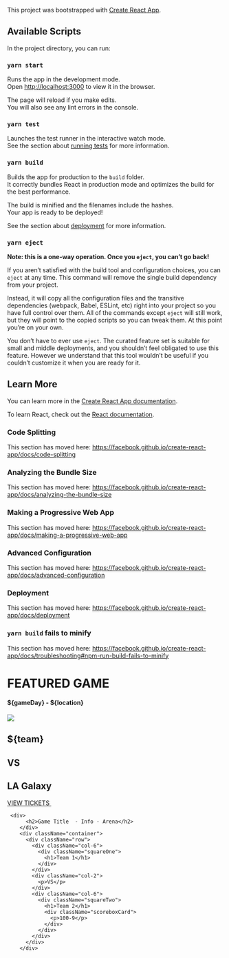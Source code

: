 This project was bootstrapped with [Create React App](https://github.com/facebook/create-react-app).

## Available Scripts

In the project directory, you can run:

### `yarn start`

Runs the app in the development mode.<br />
Open [http://localhost:3000](http://localhost:3000) to view it in the browser.

The page will reload if you make edits.<br />
You will also see any lint errors in the console.

### `yarn test`

Launches the test runner in the interactive watch mode.<br />
See the section about [running tests](https://facebook.github.io/create-react-app/docs/running-tests) for more information.

### `yarn build`

Builds the app for production to the `build` folder.<br />
It correctly bundles React in production mode and optimizes the build for the best performance.

The build is minified and the filenames include the hashes.<br />
Your app is ready to be deployed!

See the section about [deployment](https://facebook.github.io/create-react-app/docs/deployment) for more information.

### `yarn eject`

**Note: this is a one-way operation. Once you `eject`, you can’t go back!**

If you aren’t satisfied with the build tool and configuration choices, you can `eject` at any time. This command will remove the single build dependency from your project.

Instead, it will copy all the configuration files and the transitive dependencies (webpack, Babel, ESLint, etc) right into your project so you have full control over them. All of the commands except `eject` will still work, but they will point to the copied scripts so you can tweak them. At this point you’re on your own.

You don’t have to ever use `eject`. The curated feature set is suitable for small and middle deployments, and you shouldn’t feel obligated to use this feature. However we understand that this tool wouldn’t be useful if you couldn’t customize it when you are ready for it.

## Learn More

You can learn more in the [Create React App documentation](https://facebook.github.io/create-react-app/docs/getting-started).

To learn React, check out the [React documentation](https://reactjs.org/).

### Code Splitting

This section has moved here: https://facebook.github.io/create-react-app/docs/code-splitting

### Analyzing the Bundle Size

This section has moved here: https://facebook.github.io/create-react-app/docs/analyzing-the-bundle-size

### Making a Progressive Web App

This section has moved here: https://facebook.github.io/create-react-app/docs/making-a-progressive-web-app

### Advanced Configuration

This section has moved here: https://facebook.github.io/create-react-app/docs/advanced-configuration

### Deployment

This section has moved here: https://facebook.github.io/create-react-app/docs/deployment

### `yarn build` fails to minify

This section has moved here: https://facebook.github.io/create-react-app/docs/troubleshooting#npm-run-build-fails-to-minify


 <div className="App">
      <div class="featuredGame" >
        <div class="col-xs-12 ticket clearfix ${gameID}">
          <div class="event col-xs-12">
            <h1>FEATURED GAME</h1>
            <div class="date">
              <h4>${gameDay} - ${location}</h4>
            </div>
          </div>
          <div class="match col-xs-12">
            <div class="opponent col-xs-3 col-sm-4">
              <div class="logo">
                <img src=${logoURLpath} />
              </div>
              <div class="name">
                <h2>${team}</h2>
              </div>
            </div>
            <div class="vs col-xs-6 col-sm-4">
              <h2>VS</h2>
            </div>
            <div class="home-team col-xs-3 col-sm-4">
              <div class="logo">
              </div>
              <div class="name">
                <h2>LA Galaxy</h2>
              </div>
            </div>
          </div>
          <div class="ticket-link col-xs-12">
            <a id="presale-link${ticketURL}" target="_blank" href="#">VIEW TICKETS&nbsp;<i class="fas fa-caret-right"></i></a>
          </div>
        </div>
      </div>
    </div>



     <div>
          <h2>Game Title  - Info - Arena</h2>
        </div>
        <div className="container">
          <div className="row">
            <div className="col-6">
              <div className="squareOne">
                <h1>Team 1</h1>
              </div>
            </div>
            <div className="col-2">
              <p>VS</p>
            </div>
            <div className="col-6">
              <div className="squareTwo">
                <h1>Team 2</h1>
                <div className="scoreboxCard">
                  <p>100-9</p>
                </div>
              </div>
            </div>
          </div>
        </div>
